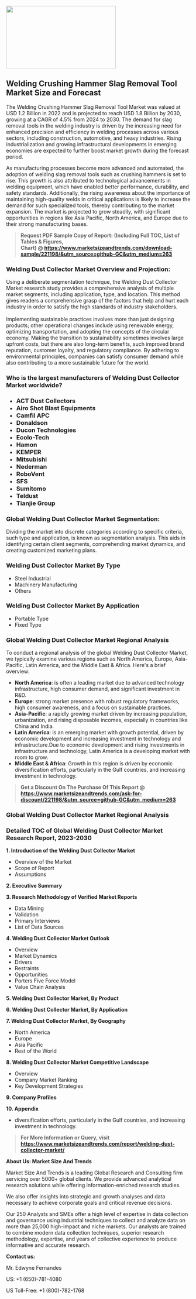 <p><img class="alignnone size-medium wp-image-20088" src="https://ffe5etoiles.com/wp-content/uploads/2024/12/MST1-300x171.png" alt="" width="300" height="171" /></p><h2>Welding Crushing Hammer Slag Removal Tool Market Size and Forecast</h2><p>The Welding Crushing Hammer Slag Removal Tool Market was valued at USD 1.2 Billion in 2022 and is projected to reach USD 1.8 Billion by 2030, growing at a CAGR of 4.5% from 2024 to 2030. The demand for slag removal tools in the welding industry is driven by the increasing need for enhanced precision and efficiency in welding processes across various sectors, including construction, automotive, and heavy industries. Rising industrialization and growing infrastructural developments in emerging economies are expected to further boost market growth during the forecast period.</p><p>As manufacturing processes become more advanced and automated, the adoption of welding slag removal tools such as crushing hammers is set to rise. This growth is also attributed to technological advancements in welding equipment, which have enabled better performance, durability, and safety standards. Additionally, the rising awareness about the importance of maintaining high-quality welds in critical applications is likely to increase the demand for such specialized tools, thereby contributing to the market expansion. The market is projected to grow steadily, with significant opportunities in regions like Asia Pacific, North America, and Europe due to their strong manufacturing bases.</p></p><blockquote id="" class=""><strong>Request PDF Sample Copy of Report: (Including Full TOC, List of Tables &amp; Figures, Chart)&nbsp;@&nbsp;<strong><a href="https://www.marketsizeandtrends.com/download-sample/221198/&utm_source=github-GC&utm_medium=263" target="_blank">https://www.marketsizeandtrends.com/download-sample/221198/&utm_source=github-GC&utm_medium=263</a></strong></strong></blockquote><h3 id="" class="">Welding Dust Collector Market&nbsp;Overview and Projection:</h3><p id="" class="">Using a deliberate segmentation technique, the Welding Dust Collector Market research study provides a comprehensive analysis of multiple market segments, including application, type, and location. This method gives readers a comprehensive grasp of the factors that help and hurt each industry in order to satisfy the high standards of industry stakeholders. <br /> <br />Implementing sustainable practices involves more than just designing products; other operational changes include using renewable energy, optimizing transportation, and adopting the concepts of the circular economy. Making the transition to sustainability sometimes involves large upfront costs, but there are also long-term benefits, such improved brand reputation, customer loyalty, and regulatory compliance. By adhering to environmental principles, companies can satisfy consumer demand while also contributing to a more sustainable future for the world.</p><h3 id="" class="">Who is the largest manufacturers of&nbsp;Welding Dust Collector Market worldwide?</h3><h3 class=""><p><ul><li>ACT Dust Collectors </li><li> Airo Shot Blast Equipments </li><li> Camfil APC </li><li> Donaldson </li><li> Ducon Technologies </li><li> Ecolo-Tech </li><li> Hamon </li><li> KEMPER </li><li> Mitsubishi </li><li> Nederman </li><li> RoboVent </li><li> SFS </li><li> Sumitomo </li><li> Teldust </li><li> Tianjie Group</li></ul></p></h3><h3 id="" class="">Global&nbsp;Welding Dust Collector Market Segmentation:</h3><p id="" class="">Dividing the market into discrete categories according to specific criteria, such type and application, is known as segmentation analysis. This aids in identifying certain client segments, comprehending market dynamics, and creating customized marketing plans.</p><h3 id="" class="">Welding Dust Collector Market&nbsp;By Type</h3><p><p><ul><li>Steel Industrial</li><li> Machinery Manufacturing</li><li> Others</p></li></ul></p></p><h3 id="" class="">Welding Dust Collector Market&nbsp;By Application</h3><p class=""><p><ul><li>Portable Type</li><li> Fixed Type</li></ul></p></p><h3 id="" class="">Global Welding Dust Collector Market Regional Analysis</h3><p id="" class="">To conduct a regional analysis of the global Welding Dust Collector Market, we typically examine various regions such as North America, Europe, Asia-Pacific, Latin America, and the Middle East &amp; Africa. Here's a brief overview:</p><ul><li><strong>North America</strong>: is often a leading market due to advanced technology infrastructure, high consumer demand, and significant investment in R&amp;D.</li><li><strong>Europe</strong>: strong market presence with robust regulatory frameworks, high consumer awareness, and a focus on sustainable practices.</li><li><strong>Asia-Pacific</strong>: a rapidly growing market driven by increasing population, urbanization, and rising disposable incomes, especially in countries like China and India.</li><li><strong>Latin America</strong>: is an emerging market with growth potential, driven by economic development and increasing investment in technology and infrastructure.Due to economic development and rising investments in infrastructure and technology, Latin America is a developing market with room to grow.</li><li><strong>Middle East &amp; Africa</strong>: Growth in this region is driven by economic diversification efforts, particularly in the Gulf countries, and increasing investment in technology.</li></ul><blockquote id="" class=""><strong>Get a Discount On The Purchase Of This Report @ <strong><a href="https://www.marketsizeandtrends.com/ask-for-discount/221198/&utm_source=github-GC&utm_medium=263" target="_blank">https://www.marketsizeandtrends.com/ask-for-discount/221198/&utm_source=github-GC&utm_medium=263</a></strong></strong></blockquote><h3 id="" class="">Global Welding Dust Collector Market Regional Analysis</h3><h3 id="" class="">Detailed TOC of Global Welding Dust Collector Market Research Report, 2023-2030</h3><p id="" class=""><strong>1. Introduction of the Welding Dust Collector Market</strong></p><ul><li>Overview of the Market</li><li>Scope of Report</li><li>Assumptions</li></ul><p id="" class=""><strong>2. Executive Summary</strong></p><p id="" class=""><strong>3. Research Methodology of Verified Market Reports</strong></p><ul><li>Data Mining</li><li>Validation</li><li>Primary Interviews</li><li>List of Data Sources</li></ul><p id="" class=""><strong>4. Welding Dust Collector Market Outlook</strong></p><ul><li>Overview</li><li>Market Dynamics</li><li>Drivers</li><li>Restraints</li><li>Opportunities</li><li>Porters Five Force Model</li><li>Value Chain Analysis</li></ul><p id="" class=""><strong>5. Welding Dust Collector Market, By Product</strong></p><p id="" class=""><strong>6. Welding Dust Collector Market, By Application</strong></p><p id="" class=""><strong>7. Welding Dust Collector Market, By Geography</strong></p><ul><li>North America</li><li>Europe</li><li>Asia Pacific</li><li>Rest of the World</li></ul><p id="" class=""><strong>8. Welding Dust Collector Market Competitive Landscape</strong></p><ul><li>Overview</li><li>Company Market Ranking</li><li>Key Development Strategies</li></ul><p id="" class=""><strong>9. Company Profiles</strong></p><p id="" class=""><strong>10. Appendix</strong></p><ul><li>diversification efforts, particularly in the Gulf countries, and increasing investment in technology.</li></ul><blockquote id="" class=""><strong>For More Information or Query, visit <strong><strong><a href="https://www.marketsizeandtrends.com/report/welding-dust-collector-market/" target="_blank">https://www.marketsizeandtrends.com/report/welding-dust-collector-market/</a></strong></strong></strong></blockquote><p id="" class=""><strong>About Us: Market Size And Trends</strong></p><p id="" class="">Market Size And Trends is a leading Global Research and Consulting firm servicing over 5000+ global clients. We provide advanced analytical research solutions while offering information-enriched research studies.</p><p id="" class="">We also offer insights into strategic and growth analyses and data necessary to achieve corporate goals and critical revenue decisions.</p><p id="" class="">Our 250 Analysts and SMEs offer a high level of expertise in data collection and governance using industrial techniques to collect and analyze data on more than 25,000 high-impact and niche markets. Our analysts are trained to combine modern data collection techniques, superior research methodology, expertise, and years of collective experience to produce informative and accurate research.</p><p id="" class=""><strong>Contact us:</strong></p><p id="" class="">Mr. Edwyne Fernandes</p><p id="" class="">US: +1 (650)-781-4080</p><p id="" class="">US Toll-Free: +1 (800)-782-1768</p>
